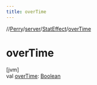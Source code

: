 ```yaml
---
title: overTime
---
```

//[Perry](../../../index.html)/[server](../index.html)/[StatEffect](index.html)/[overTime](over-time.html)



# overTime



[jvm]\
val [overTime](over-time.html): [Boolean](https://kotlinlang.org/api/latest/jvm/stdlib/kotlin/-boolean/index.html)




